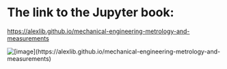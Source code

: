 # The link to the Jupyter book:
https://alexlib.github.io/mechanical-engineering-metrology-and-measurements

![[[image](https://alexlib.github.io/mechanical-engineering-metrology-and-measurements)](https://alexlib.github.io/mechanical-engineering-metrology-and-measurements)](https://github.com/user-attachments/assets/22a4647c-eae6-45b7-9209-9cb9bd6dae0b)
